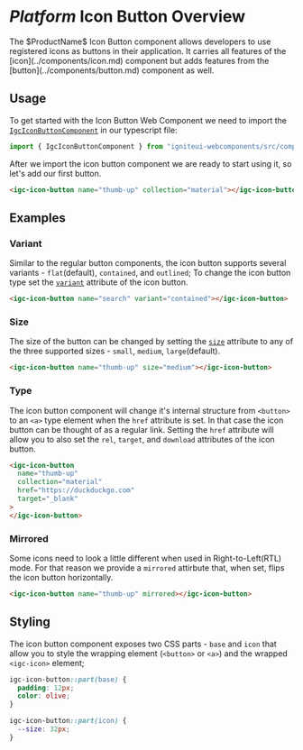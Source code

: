 <!-- --- -->
<!-- title: $Platform$ Icon Button Component -->
<!-- _description: Developers can utilize and use various icons interchangeably as buttons with custom colors and more with $ProductName$ Icon Button component. -->
<!-- _keywords: $ProductName$, UI controls, $Platform$ widgets, web widgets, UI widgets, $Platform$, Native $Platform$ Components Suite, Native $Platform$ Controls, Native $Platform$ Components Library, $Platform$ Icon Button components, $Platform$ Icon Button controls -->
<!-- --- -->

# $Platform$ Icon Button Overview

<p class="highlight">The $ProductName$ Icon Button component allows developers to use registered icons as buttons in their application. It carries all features of the [icon](../components/icon.md) component but adds features from the [button](../components/button.md) component as well.</p>

## Usage

To get started with the Icon Button Web Component we need to import the [`IgcIconButtonComponent`]({environment:wcApiUrl}/classes/IgcIconButtonComponent.html) in our typescript file:

```ts
import { IgcIconButtonComponent } from "igniteui-webcomponents/src/components/button/icon-button";
```

After we import the icon button component we are ready to start using it, so let's add our first button.

```html
<igc-icon-button name="thumb-up" collection="material"></igc-icon-button>
```

## Examples

### Variant

Similar to the regular button components, the icon button supports several variants - `flat`(default), `contained`, and `outlined`; To change the icon button type set the [`variant`]({environment:wcApiUrl}/classes/IgcIconButtonComponent.html#variant) attribute of the icon button.

<code-view style="height: 75px" 
           data-demos-base-url="{environment:demosBaseUrl}" 
           iframe-src="{environment:demosBaseUrl}/inputs/icon-button-variant" alt="$Platform$ Icon Button Example">
</code-view>

```html
<igc-icon-button name="search" variant="contained"></igc-icon-button>
```

### Size

The size of the button can be changed by setting the [`size`]({environment:wcApiUrl}/classes/IgcIconButtonComponent.html#size) attribute to any of the three supported sizes - `small`, `medium`, `large`(default).

<code-view style="height: 75px" 
           data-demos-base-url="{environment:demosBaseUrl}" 
           iframe-src="{environment:demosBaseUrl}/inputs/icon-button-size" alt="$Platform$ Icon Button Example">
</code-view>

```html
<igc-icon-button name="thumb-up" size="medium"></igc-icon-button>
```

### Type

The icon button component will change it's internal structure from `<button>` to an `<a>` type element when the `href` attribute is set. In that case the icon button can be thought of as a regular link. Setting the `href` attribute will allow you to also set the `rel`, `target`, and `download` attributes of the icon button.

```html
<igc-icon-button
  name="thumb-up"
  collection="material"
  href="https://duckduckgo.com"
  target="_blank"
>
</igc-icon-button>
```

### Mirrored

Some icons need to look a little different when used in Right-to-Left(RTL) mode. For that reason we provide a `mirrored` attirbute that, when set, flips the icon button horizontally.

```html
<igc-icon-button name="thumb-up" mirrored></igc-icon-button>
```

## Styling

The icon button component exposes two CSS parts - `base` and `icon` that allow you to style the wrapping element (`<button>` or `<a>`) and the wrapped `<igc-icon>` element;

```css
igc-icon-button::part(base) {
  padding: 12px;
  color: olive;
}

igc-icon-button::part(icon) {
  --size: 32px;
}
```

<code-view style="height: 75px" 
           data-demos-base-url="{environment:demosBaseUrl}" 
           iframe-src="{environment:demosBaseUrl}/inputs/icon-button-styling" alt="$Platform$ Icon Button Example">
</code-view>
